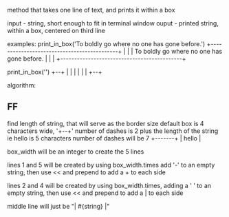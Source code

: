 method that takes one line of text, and prints it within a box

input - string, short enough to fit in terminal window
ouput - printed string, within a box, centered on third line

examples:
print_in_box('To boldly go where no one has gone before.')
+--------------------------------------------+
|                                            |
| To boldly go where no one has gone before. |
|                                            |
+--------------------------------------------+

print_in_box('')
+--+
|  |
|  |
|  |
+--+

algorithm:

FF
--

find length of string, that will serve as the border size
default box is 4 characters wide, '+--+'
number of dashes is 2 plus the length of the string
ie hello is 5 characters
number of dashes will be 7
+-------+
| hello |

box_width will be an integer to create the 5 lines

lines 1 and 5 will be created by using box_width.times add '-' to an empty string, then use << and prepend to add a + to each side

lines 2 and 4 will be created by using box_width.times, adding a ' ' to an empty string, then use << and prepend to add a | to each side

middle line will just be "| #{string} |"